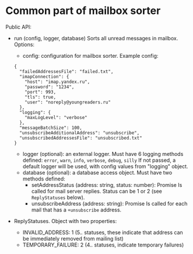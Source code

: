 # Common part of mailbox sorter
Public API:
- run (config, logger, database)
Sorts all unread messages in mailbox.
Options:
  - config: configuration for mailbox sorter. Example config:
  ```
  {
    "failedAddressesFile": "failed.txt",
    "imapConnection": {
      "host": "imap.yandex.ru",
      "password": "1234",
      "port": 993,
      "tls": true,
      "user": "noreply@youngreaders.ru"
    },
    "logging": {
      "maxLogLevel": "verbose"
    },
    "messageBatchSize": 100,
    "unsubscribeAdditionalAddress": "unsubscribe",
    "unsubscribedAddressesFile": "unsubscribed.txt"
  }
  ```
  - logger (optional): an external logger. Must have 6 logging methods defined:
  `error`, `warn`, `info`, `verbose`, `debug`, `silly`
  If not passed, a default logger will be used, with config values from "logging" object.
  - database (optional): a database access object. Must have two methods defined:
    - setAddressStatus (address: string, status: number): Promise
    Is called for mail server replies. Status can be 1 or 2 (see `ReplyStatuses` below).
    - unsubscribeAddress (address: string): Promise
    Is called for each mail that has a `+unsubscribe` address.

- ReplyStatuses. Object with two properties:
  - INVALID_ADDRESS: 1 (5.*.* statuses, these indicate that address can be immediately removed from mailing list)
  - TEMPORARY_FAILURE: 2 (4.*.* statuses, indicate temporary failures)

